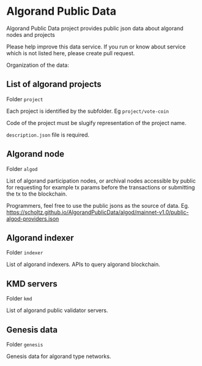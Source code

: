 # Algorand Public Data

Algorand Public Data project provides public json data about algorand nodes and projects

Please help improve this data service. If you run or know about service which is not listed here, please create pull request.

Organization of the data:

## List of algorand projects

Folder `project`

Each project is identified by the subfolder. Eg `project/vote-coin`

Code of the project must be slugify representation of the project name.

`description.json` file is required.

## Algorand node

Folder `algod`

List of algorand participation nodes, or archival nodes accessible by public for requesting for example tx params before the transactions or submitting the tx to the blockchain.

Programmers, feel free to use the public jsons as the source of data. Eg. https://scholtz.github.io/AlgorandPublicData/algod/mainnet-v1.0/public-algod-providers.json

## Algorand indexer

Folder `indexer`

List of algorand indexers. APIs to query algorand blockchain.

## KMD servers

Folder `kmd`

List of algorand public validator servers.

## Genesis data

Folder `genesis`

Genesis data for algorand type networks.
